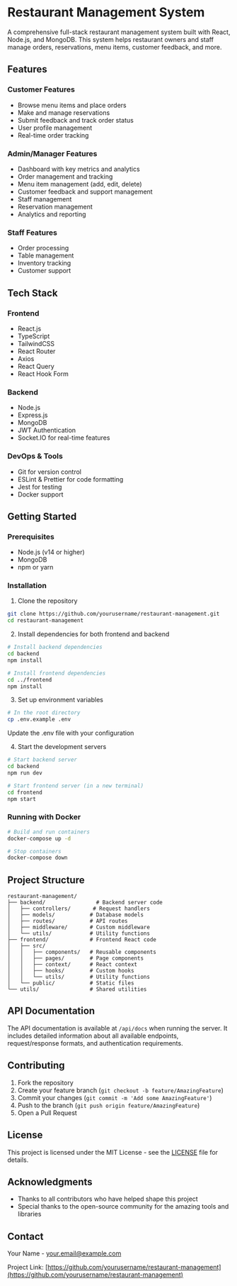 # Restaurant Management System

A comprehensive full-stack restaurant management system built with React, Node.js, and MongoDB. This system helps restaurant owners and staff manage orders, reservations, menu items, customer feedback, and more.

## Features

### Customer Features
- Browse menu items and place orders
- Make and manage reservations
- Submit feedback and track order status
- User profile management
- Real-time order tracking

### Admin/Manager Features
- Dashboard with key metrics and analytics
- Order management and tracking
- Menu item management (add, edit, delete)
- Customer feedback and support management
- Staff management
- Reservation management
- Analytics and reporting

### Staff Features
- Order processing
- Table management
- Inventory tracking
- Customer support

## Tech Stack

### Frontend
- React.js
- TypeScript
- TailwindCSS
- React Router
- Axios
- React Query
- React Hook Form

### Backend
- Node.js
- Express.js
- MongoDB
- JWT Authentication
- Socket.IO for real-time features

### DevOps & Tools
- Git for version control
- ESLint & Prettier for code formatting
- Jest for testing
- Docker support

## Getting Started

### Prerequisites
- Node.js (v14 or higher)
- MongoDB
- npm or yarn

### Installation

1. Clone the repository
```bash
git clone https://github.com/yourusername/restaurant-management.git
cd restaurant-management
```

2. Install dependencies for both frontend and backend
```bash
# Install backend dependencies
cd backend
npm install

# Install frontend dependencies
cd ../frontend
npm install
```

3. Set up environment variables
```bash
# In the root directory
cp .env.example .env
```
Update the .env file with your configuration

4. Start the development servers
```bash
# Start backend server
cd backend
npm run dev

# Start frontend server (in a new terminal)
cd frontend
npm start
```

### Running with Docker
```bash
# Build and run containers
docker-compose up -d

# Stop containers
docker-compose down
```

## Project Structure
```
restaurant-management/
├── backend/                # Backend server code
│   ├── controllers/       # Request handlers
│   ├── models/           # Database models
│   ├── routes/           # API routes
│   ├── middleware/       # Custom middleware
│   └── utils/            # Utility functions
├── frontend/             # Frontend React code
│   ├── src/
│   │   ├── components/   # Reusable components
│   │   ├── pages/        # Page components
│   │   ├── context/      # React context
│   │   ├── hooks/        # Custom hooks
│   │   └── utils/        # Utility functions
│   └── public/           # Static files
└── utils/                # Shared utilities
```

## API Documentation

The API documentation is available at `/api/docs` when running the server. It includes detailed information about all available endpoints, request/response formats, and authentication requirements.

## Contributing

1. Fork the repository
2. Create your feature branch (`git checkout -b feature/AmazingFeature`)
3. Commit your changes (`git commit -m 'Add some AmazingFeature'`)
4. Push to the branch (`git push origin feature/AmazingFeature`)
5. Open a Pull Request

## License

This project is licensed under the MIT License - see the [LICENSE](LICENSE) file for details.

## Acknowledgments

- Thanks to all contributors who have helped shape this project
- Special thanks to the open-source community for the amazing tools and libraries

## Contact

Your Name - [your.email@example.com](mailto:your.email@example.com)

Project Link: [https://github.com/yourusername/restaurant-management](https://github.com/yourusername/restaurant-management) 